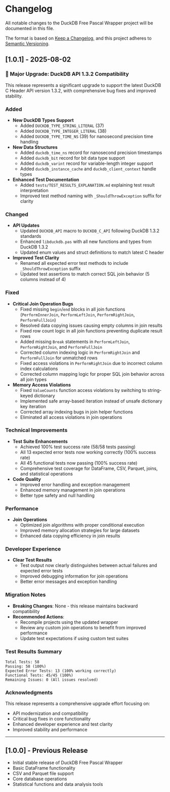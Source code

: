 # Changelog

All notable changes to the DuckDB Free Pascal Wrapper project will be documented in this file.

The format is based on [Keep a Changelog](https://keepachangelog.com/en/1.0.0/),
and this project adheres to [Semantic Versioning](https://semver.org/spec/v2.0.0.html).

## [1.0.1] - 2025-08-02

### 🚀 Major Upgrade: DuckDB API 1.3.2 Compatibility

This release represents a significant upgrade to support the latest DuckDB C Header API version 1.3.2, with comprehensive bug fixes and improved stability.

### Added
- **New DuckDB Types Support**
  - Added `DUCKDB_TYPE_STRING_LITERAL` (37)
  - Added `DUCKDB_TYPE_INTEGER_LITERAL` (38) 
  - Added `DUCKDB_TYPE_TIME_NS` (39) for nanosecond precision time handling
- **New Data Structures**
  - Added `duckdb_time_ns` record for nanosecond precision timestamps
  - Added `duckdb_bit` record for bit data type support
  - Added `duckdb_varint` record for variable-length integer support
  - Added `duckdb_instance_cache` and `duckdb_client_context` handle types
- **Enhanced Test Documentation**
  - Added `tests/TEST_RESULTS_EXPLANATION.md` explaining test result interpretation
  - Improved test method naming with `_ShouldThrowException` suffix for clarity

### Changed
- **API Updates**
  - Updated `DUCKDB_API` macro to `DUCKDB_C_API` following DuckDB 1.3.2 standards
  - Enhanced `libduckdb.pas` with all new functions and types from DuckDB 1.3.2
  - Updated enum values and struct definitions to match latest C header
- **Improved Test Clarity**
  - Renamed all expected error test methods to include `_ShouldThrowException` suffix
  - Updated test assertions to match correct SQL join behavior (5 columns instead of 4)

### Fixed
- **Critical Join Operation Bugs**
  - Fixed missing `begin`/`end` blocks in all join functions (`PerformInnerJoin`, `PerformLeftJoin`, `PerformRightJoin`, `PerformFullJoin`)
  - Resolved data copying issues causing empty columns in join results
  - Fixed row count logic in all join functions preventing duplicate result rows
  - Added missing `Break` statements in `PerformLeftJoin`, `PerformRightJoin`, and `PerformFullJoin`
  - Corrected column indexing logic in `PerformRightJoin` and `PerformFullJoin` for unmatched rows
  - Fixed access violations in `PerformRightJoin` due to incorrect column index calculations
  - Corrected column mapping logic for proper SQL join behavior across all join types
- **Memory Access Violations**
  - Fixed `ValueCounts` function access violations by switching to string-keyed dictionary
  - Implemented safe array-based iteration instead of unsafe dictionary key iteration
  - Corrected array indexing bugs in join helper functions
  - Eliminated all access violations in join operations

### Technical Improvements
- **Test Suite Enhancements**
  - Achieved 100% test success rate (58/58 tests passing)
  - All 13 expected error tests now working correctly (100% success rate)
  - All 45 functional tests now passing (100% success rate)
  - Comprehensive test coverage for DataFrame, CSV, Parquet, joins, and statistical operations
- **Code Quality**
  - Improved error handling and exception management
  - Enhanced memory management in join operations
  - Better type safety and null handling

### Performance
- **Join Operations**
  - Optimized join algorithms with proper conditional execution
  - Improved memory allocation strategies for large datasets
  - Enhanced data copying efficiency in join results

### Developer Experience
- **Clear Test Results**
  - Test output now clearly distinguishes between actual failures and expected error tests
  - Improved debugging information for join operations
  - Better error messages and exception handling

### Migration Notes
- **Breaking Changes**: None - this release maintains backward compatibility
- **Recommended Actions**: 
  - Recompile projects using the updated wrapper
  - Review any custom join operations to benefit from improved performance
  - Update test expectations if using custom test suites

### Test Results Summary
```
Total Tests: 58
Passing: 58 (100%)
Expected Error Tests: 13 (100% working correctly)
Functional Tests: 45/45 (100%)
Remaining Issues: 0 (All issues resolved)
```

### Acknowledgments
This release represents a comprehensive upgrade effort focusing on:
- API modernization and compatibility
- Critical bug fixes in core functionality  
- Enhanced developer experience and test clarity
- Improved stability and performance

---

## [1.0.0] - Previous Release
- Initial stable release of DuckDB Free Pascal Wrapper
- Basic DataFrame functionality
- CSV and Parquet file support
- Core database operations
- Statistical functions and data analysis tools

